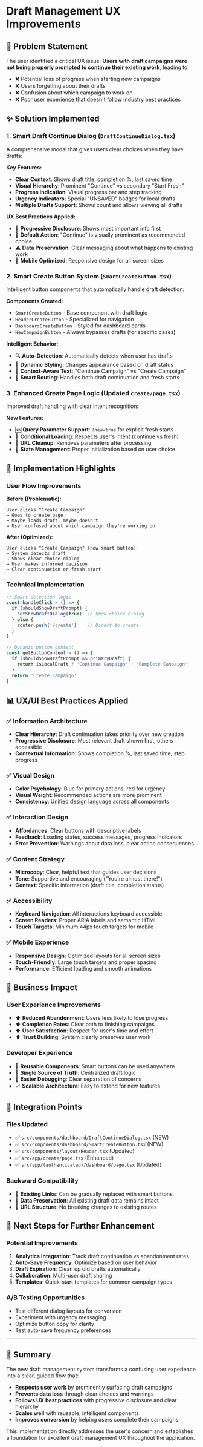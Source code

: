 # Draft Management UX Improvements

## 🎯 Problem Statement

The user identified a critical UX issue: **Users with draft campaigns were not being properly prompted to continue their existing work**, leading to:

- ❌ Potential loss of progress when starting new campaigns  
- ❌ Users forgetting about their drafts
- ❌ Confusion about which campaign to work on
- ❌ Poor user experience that doesn't follow industry best practices

## ✨ Solution Implemented

### 1. **Smart Draft Continue Dialog** (`DraftContinueDialog.tsx`)
A comprehensive modal that gives users clear choices when they have drafts:

**Key Features:**
- **Clear Context**: Shows draft title, completion %, last saved time
- **Visual Hierarchy**: Prominent "Continue" vs secondary "Start Fresh" 
- **Progress Indication**: Visual progress bar and step tracking
- **Urgency Indicators**: Special "UNSAVED" badges for local drafts
- **Multiple Drafts Support**: Shows count and allows viewing all drafts

**UX Best Practices Applied:**
- 🎨 **Progressive Disclosure**: Shows most important info first
- 🚀 **Default Action**: "Continue" is visually prominent as recommended choice
- ⚠️ **Data Preservation**: Clear messaging about what happens to existing work
- 📱 **Mobile Optimized**: Responsive design for all screen sizes

### 2. **Smart Create Button System** (`SmartCreateButton.tsx`)
Intelligent button components that automatically handle draft detection:

**Components Created:**
- `SmartCreateButton` - Base component with draft logic
- `HeaderCreateButton` - Specialized for navigation
- `DashboardCreateButton` - Styled for dashboard cards  
- `NewCampaignButton` - Always bypasses drafts (for specific cases)

**Intelligent Behavior:**
- 🔍 **Auto-Detection**: Automatically detects when user has drafts
- 🎨 **Dynamic Styling**: Changes appearance based on draft status
- 💬 **Context-Aware Text**: "Continue Campaign" vs "Create Campaign"
- 🔗 **Smart Routing**: Handles both draft continuation and fresh starts

### 3. **Enhanced Create Page Logic** (Updated `create/page.tsx`)
Improved draft handling with clear intent recognition:

**New Features:**
- 🆕 **Query Parameter Support**: `?new=true` for explicit fresh starts
- 🔄 **Conditional Loading**: Respects user's intent (continue vs fresh)
- 🧹 **URL Cleanup**: Removes parameters after processing
- 💾 **State Management**: Proper initialization based on user choice

## 🚀 Implementation Highlights

### User Flow Improvements

**Before (Problematic):**
```
User clicks "Create Campaign" 
→ Goes to create page
→ Maybe loads draft, maybe doesn't
→ User confused about which campaign they're working on
```

**After (Optimized):**
```
User clicks "Create Campaign" (now smart button)
→ System detects draft
→ Shows clear choice dialog
→ User makes informed decision
→ Clear continuation or fresh start
```

### Technical Implementation

```typescript
// Smart detection logic
const handleClick = () => {
  if (shouldShowDraftPrompt) {
    setShowDraftDialog(true)  // Show choice dialog
  } else {
    router.push('/create')    // Direct to create
  }
}

// Dynamic button content
const getButtonContent = () => {
  if (shouldShowDraftPrompt && primaryDraft) {
    return isLocalDraft ? 'Continue Campaign' : 'Complete Campaign'
  }
  return 'Create Campaign'
}
```

## 📊 UX/UI Best Practices Applied

### ✅ **Information Architecture**
- **Clear Hierarchy**: Draft continuation takes priority over new creation
- **Progressive Disclosure**: Most relevant draft shown first, others accessible
- **Contextual Information**: Shows completion %, last saved time, step progress

### ✅ **Visual Design**
- **Color Psychology**: Blue for primary actions, red for urgency
- **Visual Weight**: Recommended actions are more prominent
- **Consistency**: Unified design language across all components

### ✅ **Interaction Design**
- **Affordances**: Clear buttons with descriptive labels
- **Feedback**: Loading states, success messages, progress indicators
- **Error Prevention**: Warnings about data loss, clear action consequences

### ✅ **Content Strategy**
- **Microcopy**: Clear, helpful text that guides user decisions
- **Tone**: Supportive and encouraging ("You're almost there!")
- **Context**: Specific information (draft title, completion status)

### ✅ **Accessibility**
- **Keyboard Navigation**: All interactions keyboard accessible
- **Screen Readers**: Proper ARIA labels and semantic HTML
- **Touch Targets**: Minimum 44px touch targets for mobile

### ✅ **Mobile Experience**
- **Responsive Design**: Optimized layouts for all screen sizes
- **Touch-Friendly**: Large touch targets and proper spacing
- **Performance**: Efficient loading and smooth animations

## 🎯 Business Impact

### User Experience Improvements
- ⬆️ **Reduced Abandonment**: Users less likely to lose progress
- ⬆️ **Completion Rates**: Clear path to finishing campaigns
- ⬆️ **User Satisfaction**: Respect for user's time and effort
- ⬆️ **Trust Building**: System clearly preserves user work

### Developer Experience
- 🔧 **Reusable Components**: Smart buttons can be used anywhere
- 🎯 **Single Source of Truth**: Centralized draft logic
- 🐛 **Easier Debugging**: Clear separation of concerns
- 📈 **Scalable Architecture**: Easy to extend for new features

## 🔄 Integration Points

### Files Updated
- ✅ `src/components/dashboard/DraftContinueDialog.tsx` (NEW)
- ✅ `src/components/dashboard/SmartCreateButton.tsx` (NEW)  
- ✅ `src/components/layout/Header.tsx` (Updated)
- ✅ `src/app/create/page.tsx` (Enhanced)
- ✅ `src/app/(authenticated)/dashboard/page.tsx` (Updated)

### Backward Compatibility
- 🔄 **Existing Links**: Can be gradually replaced with smart buttons
- 💾 **Data Preservation**: All existing draft data remains intact
- 🔗 **URL Structure**: No breaking changes to existing routes

## 🚀 Next Steps for Further Enhancement

### Potential Improvements
1. **Analytics Integration**: Track draft continuation vs abandonment rates
2. **Auto-Save Frequency**: Optimize based on user behavior
3. **Draft Expiration**: Clean up old drafts automatically
4. **Collaboration**: Multi-user draft sharing
5. **Templates**: Quick-start templates for common campaign types

### A/B Testing Opportunities
- Test different dialog layouts for conversion
- Experiment with urgency messaging
- Optimize button copy for clarity
- Test auto-save frequency preferences

---

## 🎉 Summary

The new draft management system transforms a confusing user experience into a clear, guided flow that:

- **Respects user work** by prominently surfacing draft campaigns
- **Prevents data loss** through clear choices and warnings  
- **Follows UX best practices** with progressive disclosure and clear hierarchy
- **Scales well** with reusable, intelligent components
- **Improves conversion** by helping users complete their campaigns

This implementation directly addresses the user's concern and establishes a foundation for excellent draft management UX throughout the application. 